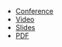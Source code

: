 * [Conference](https://colocatedeventsna2023.sched.com/event/1RoAs/project-updates)
* [Video](https://www.youtube.com/watch?v=d0KsLurY_4Q)
* [Slides](https://docs.google.com/presentation/d/1-6iM_A_3yRTQcna2dbG8Y7pyYWriXjMI/)
* [PDF](2023-11-06--ObservabilityDay-Project_update.pdf)
